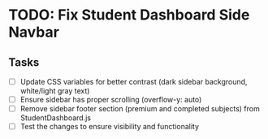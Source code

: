 # TODO: Fix Student Dashboard Side Navbar

## Tasks
- [ ] Update CSS variables for better contrast (dark sidebar background, white/light gray text)
- [ ] Ensure sidebar has proper scrolling (overflow-y: auto)
- [ ] Remove sidebar footer section (premium and completed subjects) from StudentDashboard.js
- [ ] Test the changes to ensure visibility and functionality
